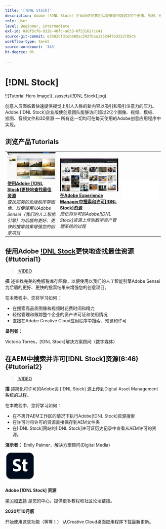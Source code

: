 ```yaml
---
title: '[!DNL Stock]'
description: Adobe [!DNL Stock] 企业版使创意团队能够访问超过2亿个图像、视频、模板、插图、音频文件和3D资源
role: User
level: Beginner, Intermediate
exl-id: 0a0f5cf8-0326-48fc-a833-0f531617cc41
source-git-commit: e3982cf31ebb0dac5927baa1352447b3222785c9
workflow-type: tm+mt
source-wordcount: '343'
ht-degree: 0%

---
```


# [!DNL Stock]

!![Tutorial Hero Image](../assets/[!DNL Stock].jpg)

创意人员面临着快速提供视觉上引人入胜的新内容以吸引和吸引注意力的压力。 Adobe [!DNL Stock]企业版使创意团队能够访问超过2亿个图像、视频、模板、插图、音频文件和3D资源 — 所有这一切均可在每天使用的Adobe创意应用程序中实现。

## 浏览产品Tutorials

<table style="table-layout:fixed">
<tr>
 <td>
   <a href="stock.md#tutorial1">
      <img alt="使用Adobe [!DNL Stock]更快地查找最佳资源" src="../assets/stock_torres_thumbnail.jpg" />
   </a>
    <div>
   <a href="stock.md#tutorial1"><strong>使用Adobe [!DNL Stock]更快地查找最佳资源</strong></a>
    </div>
    <em>查找完美的免版税库存图像，以便使用以Adobe Sensei（我们的人工智能引擎）为后盾的更好、更快的搜索结果增强您的创意项目</em>
    <br>
  </td>
  <td>
   <a href="stock.md#tutorial2">
      <img alt="在AEM中搜索并许可[!DNL Stock]资源" src="../assets/stock_aemintegration_palmer_thumbnail.jpg" />
   </a>
    <div>
   <a href="stock.md#tutorial2"><strong>在Adobe Experience Manager中搜索和许可[!DNL Stock]资源</strong></a>
    </div>
    <em>简化将许可的Adobe[!DNL Stock]资源上传到数字资产管理系统的过程</em>
    <br>
  </td>
  <td>
    <img alt="间隔符" src="../assets/Whitespacer.png" />
    <div>
    <br>
  </td>
</tr>
</table>

## 使用Adobe [!DNL Stock](10:49)更快地查找最佳资源 {#tutorial1}

>[!VIDEO](https://video.tv.adobe.com/v/326951?hidetitle=true)

**描**
述查找完美的免版税库存图像，以便使用以我们的人工智能引擎Adobe Sensei为后盾的更好、更快的搜索结果来增强您的创意项目。

在本教程中，您将学习如何：
* 在搜索高品质图像和视频时花费时间和精力
* 轻松管理和跟踪整个企业的资产许可证和使用情况
* 直接在Adobe Creative Cloud应用程序中搜索、预览和许可

**呈列者：**

Victoria Torres，[!DNL Stock]解决方案顾问（数字媒体）

## 在AEM中搜索并许可[!DNL Stock]资源(6:46) {#tutorial2}

>[!VIDEO](https://video.tv.adobe.com/v/326952?hidetitle=true)

**描**
述简化将许可的Adobe资 [!DNL Stock] 源上传到Digital Asset Management系统的过程。

在本教程中，您将学习如何：
* 在不离开AEM工作区的情况下执行Adobe[!DNL Stock]资源搜索
* 在许可时将许可的资源直接保存到AEM文件夹
* 在[!DNL Stock]网站的[!DNL Stock]许可证历史记录中查看从AEM许可的资源。

**演示者：**
Emily Palmer，解决方案顾问(Digital Media)

![[!DNL Stock] 徽标](../assets/st_appicon_96.png)

**Adobe [!DNL Stock] 资源**

[学习和支持](https://helpx.adobe.com/support/stock.html) 是您的中心，提供更多教程和社区论坛链接。

**2020年10月版**

开始使用这些功能（等等！） 从Creative Cloud桌面应用程序下载最新更新。

